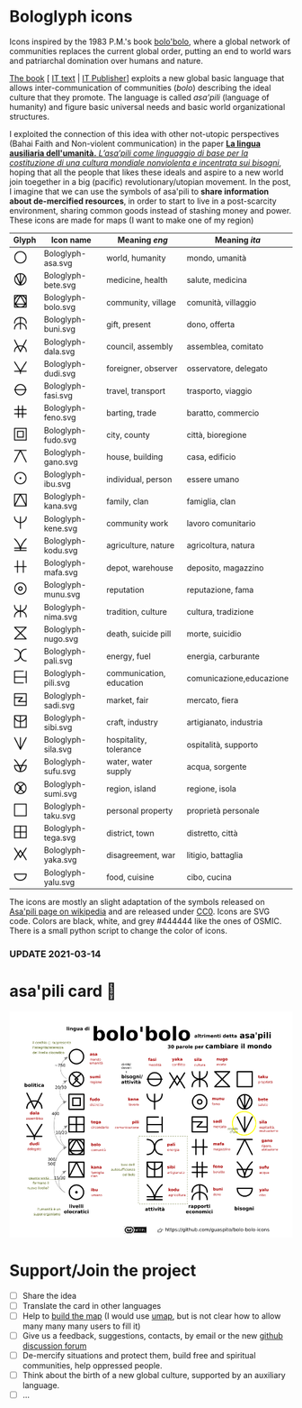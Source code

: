 Bologlyph icons
===============

Icons inspired by the 1983 P.M.'s book [bolo'bolo](https://www.anarcopedia.org/index.php/Bolo%27bolo), where a global network of communities replaces the current global order, putting an end to world wars and patriarchal domination over humans and nature.

[The book](http://libcom.org/library/pm-bolobolo) [ [IT text](https://www.3x1t.org/cloud/index.php/s/FXctNLje74MNw2W) | [IT Publisher](http://www.anarca-bolo.ch/baronata/libri/bolo-bolo.html)] exploits a new global basic language that allows inter-communication of communities (*bolo*) describing the ideal culture that they promote. The language is called *asa'pili* (language of humanity) and figure basic universal needs and basic world organizational structures.

I exploited the connection of this idea with other not-utopic perspectives (Bahai Faith and Non-violent communication) in the paper [**La lingua ausiliaria dell'umanità.**
*L’asa’pili come linguaggio di base per la costituzione di una
cultura mondiale nonviolenta e incentrata sui bisogni*](./paper), hoping that all the people that likes these ideals and aspire to a new world join toegether in a big (pacific) revolutionary/utopian movement. In the post, I imagine that we can use the symbols of asa'pili to **share information about de-mercified resources**, in order to start to live in a post-scarcity environment, sharing common goods instead of stashing money and power. These icons are made for maps (I want to make one of my region) 


|  Glyph | Icon name         |  Meaning *eng*    |   Meaning *ita*   |
|---| ----------------- | ----------------- | ----------------- |
|<img src="./bologlyphs/Bologlyph-black8/Bologlyph-asa.svg" width="25">|Bologlyph-asa.svg  | world, humanity   | mondo, umanità    |
|<img src="./bologlyphs/Bologlyph-black8/Bologlyph-bete.svg" width="25">|Bologlyph-bete.svg | medicine, health  | salute, medicina  |
|<img src="./bologlyphs/Bologlyph-black8/Bologlyph-bolo.svg" width="25">|Bologlyph-bolo.svg | community, village|comunità, villaggio|
|<img src="./bologlyphs/Bologlyph-black8/Bologlyph-buni.svg" width="25">|Bologlyph-buni.svg | gift, present     | dono, offerta     |
|<img src="./bologlyphs/Bologlyph-black8/Bologlyph-dala.svg" width="25">|Bologlyph-dala.svg | council, assembly |assemblea, comitato|
|<img src="./bologlyphs/Bologlyph-black8/Bologlyph-dudi.svg" width="25">|Bologlyph-dudi.svg |foreigner, observer|osservatore, delegato|
|<img src="./bologlyphs/Bologlyph-black8/Bologlyph-fasi.svg" width="25">|Bologlyph-fasi.svg | travel, transport | trasporto, viaggio|
|<img src="./bologlyphs/Bologlyph-black8/Bologlyph-feno.svg" width="25">|Bologlyph-feno.svg | barting, trade    | baratto, commercio|
|<img src="./bologlyphs/Bologlyph-black8/Bologlyph-fudo.svg" width="25">|Bologlyph-fudo.svg | city, county      | città, bioregione |
|<img src="./bologlyphs/Bologlyph-black8/Bologlyph-gano.svg" width="25">|Bologlyph-gano.svg | house, building   | casa, edificio    |
|<img src="./bologlyphs/Bologlyph-black8/Bologlyph-ibu.svg" width="25">|Bologlyph-ibu.svg  | individual, person| essere umano      |
|<img src="./bologlyphs/Bologlyph-black8/Bologlyph-kana.svg" width="25">|Bologlyph-kana.svg | family, clan      | famiglia, clan    |
|<img src="./bologlyphs/Bologlyph-black8/Bologlyph-kene.svg" width="25">|Bologlyph-kene.svg | community work    | lavoro comunitario|
|<img src="./bologlyphs/Bologlyph-black8/Bologlyph-kodu.svg" width="25">|Bologlyph-kodu.svg |agriculture, nature|agricoltura, natura|
|<img src="./bologlyphs/Bologlyph-black8/Bologlyph-mafa.svg" width="25">|Bologlyph-mafa.svg | depot, warehouse  |deposito, magazzino| 
|<img src="./bologlyphs/Bologlyph-black8/Bologlyph-munu.svg" width="25">|Bologlyph-munu.svg | reputation        | reputazione, fama |
|<img src="./bologlyphs/Bologlyph-black8/Bologlyph-nima.svg" width="25">|Bologlyph-nima.svg | tradition, culture|cultura, tradizione|
|<img src="./bologlyphs/Bologlyph-black8/Bologlyph-nugo.svg" width="25">|Bologlyph-nugo.svg |death, suicide pill|morte, suicidio    |
|<img src="./bologlyphs/Bologlyph-black8/Bologlyph-pali.svg" width="25">|Bologlyph-pali.svg | energy, fuel      | energia, carburante|
|<img src="./bologlyphs/Bologlyph-black8/Bologlyph-pili.svg" width="25">|Bologlyph-pili.svg |communication, education|comunicazione,educazione|
|<img src="./bologlyphs/Bologlyph-black8/Bologlyph-sadi.svg" width="25">|Bologlyph-sadi.svg | market, fair      | mercato, fiera    |
|<img src="./bologlyphs/Bologlyph-black8/Bologlyph-sibi.svg" width="25">|Bologlyph-sibi.svg | craft, industry   | artigianato, industria|
|<img src="./bologlyphs/Bologlyph-black8/Bologlyph-sila.svg" width="25">|Bologlyph-sila.svg |hospitality, tolerance| ospitalità, supporto|
|<img src="./bologlyphs/Bologlyph-black8/Bologlyph-sufu.svg" width="25">|Bologlyph-sufu.svg |water, water supply| acqua, sorgente   |
|<img src="./bologlyphs/Bologlyph-black8/Bologlyph-sumi.svg" width="25">|Bologlyph-sumi.svg | region, island    | regione, isola    |
|<img src="./bologlyphs/Bologlyph-black8/Bologlyph-taku.svg" width="25">|Bologlyph-taku.svg | personal property |proprietà personale|
|<img src="./bologlyphs/Bologlyph-black8/Bologlyph-tega.svg" width="25">|Bologlyph-tega.svg | district, town    | distretto, città  |
|<img src="./bologlyphs/Bologlyph-black8/Bologlyph-yaka.svg" width="25">|Bologlyph-yaka.svg | disagreement, war | litigio, battaglia|
|<img src="./bologlyphs/Bologlyph-black8/Bologlyph-yalu.svg" width="25">|Bologlyph-yalu.svg | food, cuisine     | cibo, cucina      |


The icons are mostly an slight adaptation of the symbols released on [Asa'pili page on wikipedia](https://en.wikipedia.org/wiki/Asa'pili) and are released under [CC0](https://creativecommons.org/publicdomain/zero/1.0/deed.it). 
Icons are SVG code. Colors are black, white, and grey #444444 like the ones of OSMIC. There is a small python script to change the color of icons.

### UPDATE 2021-03-14

asa'pili card 	:star_struck:
===============


![Asa'pili schema it](./asa%20pili%20card/bolo%20schema%20IT.png)



Support/Join the project
===================

- [ ] Share the idea
- [ ] Translate the card in other languages
- [ ] Help to [build the map](http://u.osmfr.org/m/579954/) (I would use [umap](http://umap.openstreetmap.fr/it/user/guaspito/), but is not clear how to allow many many many users to fill it)
- [ ] Give us a feedback, suggestions, contacts, by email or the new [github discussion forum](https://github.com/guaspito/bolo-bolo-icons/discussions)
- [ ] De-mercify situations and protect them, build free and spiritual communities, help oppressed people. 
- [ ] Think about the birth of a new global culture, supported by an auxiliary language.
- [ ] ...
